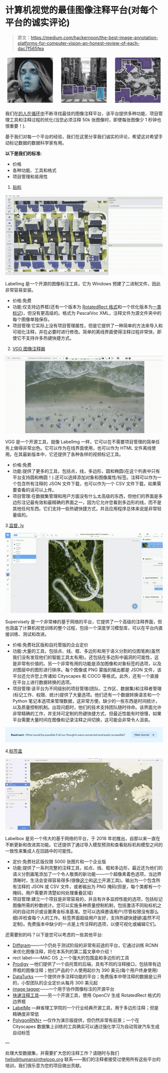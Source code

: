 # 计算机视觉的最佳图像注释平台(对每个平台的诚实评论)

> 原文：<https://medium.com/hackernoon/the-best-image-annotation-platforms-for-computer-vision-an-honest-review-of-each-dac7f565fea>

![](img/9dd7b1b59060429194729d8a85af686d.png)

我们在[的人在循环中](https://humansintheloop.org/)不断寻找最佳的图像注释平台，该平台提供多种功能、项目管理工具和注释过程的优化(当您必须注释 50k 张图像时，即使每张图像少 1 秒钟也很重要！).

基于我们对每一个平台的经验，我们在这里分享我们诚实的评论，希望这对希望手动标记数据的数据科学家有用。

**以下是我们的标准:**

*   价格
*   各种功能、工具和格式
*   项目管理和易用性

1.  [贴标](https://github.com/tzutalin/labelImg)

![](img/e16ed280aa3bac7f89f3dca80b9d5077.png)

LabelImg 是一个开源的图像标注工具，它为 Windows 预建了二进制文件，因此非常容易安装。

*   价格:免费
*   功能:仅支持边界框(还有一个版本为 [RotatedRect 格式](https://github.com/cgvict/roLabelImg)和一个优化版本为[一类标记](https://github.com/udaypk/FastAnnotationSingleObject))，但没有更高级的。格式为 PascalVoc XML，注释文件为源文件夹中的每个图像单独保存。
*   项目管理:它实际上没有项目管理属性，但是它提供了一种简单的方法来导入和可视化注释，并在必要时进行修改。简单的离线界面使得注释过程非常快，即使它不支持许多热键快捷方式。

2. [VGG 图像注释器](http://www.robots.ox.ac.uk/~vgg/software/via/via-1.0.6.html)

![](img/cda5e8eb09961bb87cbb8605e29aa1ce.png)

VGG 是一个开源工具，就像 LabelImg 一样，它可以在不需要项目管理的简单任务上做得非常出色。它可以作为在线界面使用，也可以作为 HTML 文件离线使用。在其最新版本中，它还提供了各种各样的视频标记工具。

*   价格:免费
*   功能:提供了更多的工具，包括点，线，多边形，圆和椭圆(在这个列表中只有平台支持圆和椭圆！).还可以选择添加对象和图像属性/标签。注释可以作为一个包含所有注释的 JSON 文件下载，也可以作为一个 CSV 文件下载，如果需要查看的话可以上传。
*   项目管理:在数据集管理和用户方面没有什么太高级的东西，但他们的界面是多边形注记最有效和最精确的界面之一，因为它允许您看到多边形的线，而不是其他任何东西。它们支持一些热键快捷方式，并且应用程序总体来说是非常轻量级的。

3.[监督. ly](https://supervise.ly/)

![](img/5661887d998eeabc23cc90314dff742a.png)

Supervisely 是一个非常棒的基于网络的平台，它提供了一个高级的注释界面，但也涵盖了计算机视觉训练的整个过程，包括一个深度学习模型库，可以在平台内直接训练、测试和改进。

*   价格:免费社区版和自托管版的企业定价
*   功能:大量的工具，包括点、线、框、多边形和用于语义分割的位图笔刷(虽然我们没有发现他们的智能工具太有用)。还包括在多边形中画洞的可能性，这是非常有价值的。另一个非常有用的功能是添加图像和对象标签的选项，以及对图层中的图形进行排序。每个图像或 PNG 蒙版的输出都是 JSON 文件，该平台还允许您上传诸如 Cityscapes 和 COCO 等格式。此外，还有一个直接在平台上进行数据转换的选项。
*   项目管理:该平台为不同级别的项目管理(团队、工作区、数据集)和注释者管理(标记工作、权限、统计)提供了大量选项。他们还有一个数据转换语言和一个 Python 笔记本选项来管理数据，这非常方便。缺少的一些东西是时间统计，以及质量控制机制。出现问题时，他们的技术支持团队随时待命。该界面允许非常精确的工作，并支持可定制的热键快捷方式，但最近性能有时很慢，如果平台需要大量时间在图像和记录注释之间切换，这可能会非常令人沮丧。

[![](img/4636eb462a80c6876d25ab763a9f40a8.png)](https://blog.usejournal.com/meet-journal-d222fce8db1d)

4.[标签盒](https://labelbox.com/)

![](img/42410bcdc1ba6359447bac59ff18a708.png)

Labelbox 是另一个伟大的基于网络的平台，于 2018 年初推出，自那以来一直在不断更新和改进其功能。它还提供了通过导入模型预测和查看贴标机和模型之间的一致性来集成人在回路中的可能性。

*   定价:免费社区版仅限 5000 张图片和一个企业版
*   功能:提供了一系列完整的注释工具，如点、线、框和多边形，最近还为他们的语义分割画笔添加了一个令人敬畏的新功能——一个超像素着色选项，当边界清晰时，生活会变得容易得多(很像[这个](https://github.com/kyamagu/js-segment-annotator)和[这个](https://github.com/yuyu2172/image-labelling-tool)开源工具)。输出为一个包含所有注释的 JSON 或 CSV 文件，或者输出为 PNG 掩码(但是，每个类都有一个掩码，用户需要弄清楚如何处理重叠区域)
*   项目管理:建立一个项目是非常容易的，并且有许多监控性能的选项，包括标记图像所需的秒数统计。您可以实施多种质量控制机制，包括激活不同贴标机之间的自动共识或设置黄金标准基准。您可以选择邀请用户(尽管权限没有那么细)并检查每个人的工作。标签界面超级用户友好，支持热键快捷键(虽然不可定制)。免费版本中缺少的一点是上传注释的选项，以便可视化或编辑它们。

还需要别的吗？以下是您可以考虑的一些其他平台:

*   [Diffgram](https://diffgram.com/)——一个仍处于测试阶段的非常有前途的平台，它通过训练 RCNN 来优化图像注释，将在本系列的第二篇文章中介绍！
*   rect label——MAC OS 上一个强大的包围盒和多边形的工具
*   [Prodigy](https://prodi.gy/) —他们提供了一个自托管的后端，具有不同的注释接口，包括带有边界框的图像注释；他们产品的个人使用起价为 390 美元(每个用户终身使用)
*   [DataTurks](https://dataturks.com) —一个提供许多注释功能的平台；免费版本中带注释的数据是公开的，小型团队的企业定价从每月 300 美元起
*   [image tagger](https://github.com/bit-bots/imagetagger)——一个用于协作图像标注的开源平台
*   [快速注释工具](https://github.com/christopher5106/FastAnnotationTool)——另一个开源工具，使用 OpenCV 生成 RotatedRect 格式的边界框
*   [LabelMe](http://labelme.csail.mit.edu/Release3.0/) —麻省理工学院的一个行业经典开源工具，用于多边形注释；但是精确度非常低
*   [PolygonRNN+](http://www.cs.toronto.edu/~amlan/demo/) —仅作为演示版提供，但仍然非常有前景；一个在 Cityscapes 数据集上训练的工具确实可以通过强化学习为自动驾驶汽车生成自动标签

—

处理大型数据集，并需要扩大您的注释工作？请随时与我们 hello@humansintheloop.org 联系——我们的注释者接受过使用所有这些平台的培训，我们很乐意为您的项目做出贡献。